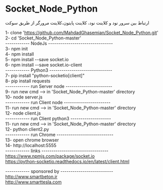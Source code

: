# Socket_Node_Python
ارتباط بین سرور نود و کلاینت نود، کلاینت پایتون،کلاینت مرورگر از طریق سوکت

1-  clone 'https://github.com/MahdadGhasemian/Socket_Node_Python.git' \
2-  cd 'Socket_Node_Python-master' \
------------ NodeJs -------------------------------- \
3-  npm init \
4-  npm install \
5-  npm install --save socket.io \
6-  npm install --save socket.io-client \
------------ Python3 ------------------------------- \
7-  pip install "python-socketio[client]" \
8-  pip install requests \
------------ run Server node ----------------------- \
9-  run new cmd --> in 'Socket_Node_Python-master' directory \
10- node server.js \
------------ run Client node ----------------------- \
11-  run new cmd --> in 'Socket_Node_Python-master' directory \
12-  node client.js \
------------ run Client python3 -------------------- \
11-  run new cmd --> in 'Socket_Node_Python-master' directory \
12-  python client2.py \
------------ run Chrome ---------------------------- \
13-  open chrome browser \
14-  http://localhost:5555 \
------------ links --------------------------------- \
https://www.npmjs.com/package/socket.io \
https://python-socketio.readthedocs.io/en/latest/client.html


------------ sponsored by -------------------------- \
http://www.smartbeton.ir \
http://www.smarttesla.com
